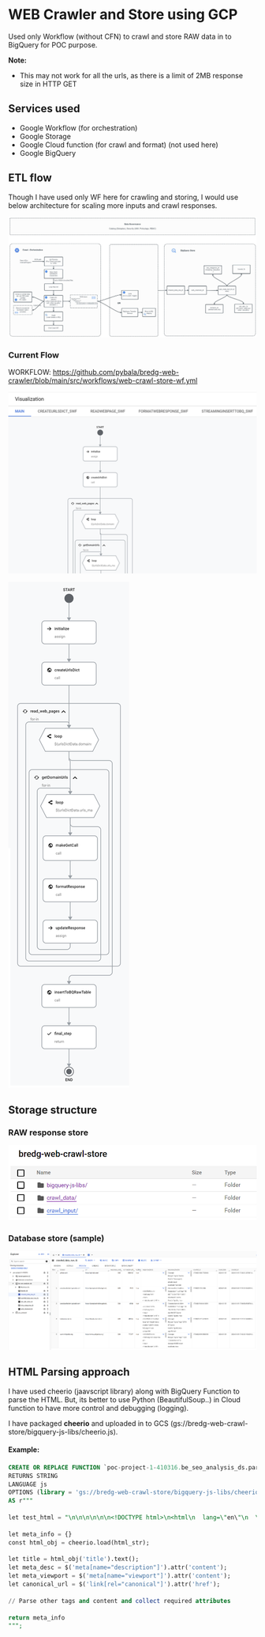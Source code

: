 # WEB Crawler and Store using GCP

Used only Workflow (without CFN) to crawl and store RAW data in to BigQuery for POC purpose.

**Note:** 
- This may not work for all the urls, as there is a limit of 2MB response size in HTTP GET


## Services used
- Google Workflow (for orchestration)
- Google Storage
- Google Cloud function (for crawl and format) (not used here)
- Google BigQuery


## ETL flow

Though I have used only WF here for crawling and storing, I would use below architecture for scaling more inputs and crawl responses.

![](./docs/bredg-crawl-orchestration-and-store.jpg)


### Current Flow

WORKFLOW: https://github.com/pybala/bredg-web-crawler/blob/main/src/workflows/web-crawl-store-wf.yml

![](./docs/workflow-visualization-with-swfs.png)

![](./docs/workflow-without-cfn.png)


## Storage structure

### RAW response store

![](./docs/storage-structure.png)

### Database store (sample)

![](./docs/bigquery-store.png)


## HTML Parsing approach

I have used cheerio (jaavscript library) along with BigQuery Function to parse the HTML.
But, its better to use Python (BeautifulSoup..) in Cloud function to have more control and debugging (logging).

I have packaged **cheerio** and uploaded in to GCS (gs://bredg-web-crawl-store/bigquery-js-libs/cheerio.js).

#### Example:

```sql
CREATE OR REPLACE FUNCTION `poc-project-1-410316.be_seo_analysis_ds.parse_html_fn`(html_str STRING)
RETURNS STRING
LANGUAGE js
OPTIONS (library = 'gs://bredg-web-crawl-store/bigquery-js-libs/cheerio.js')
AS r"""

let test_html = "\n\n\n\n\n\n<!DOCTYPE html>\n<html\n  lang=\"en\"\n  \n  \n  data-a11y-animated-images=\"system\" data-a11y-link-underlines=\"true\"\n  >\n\n\n\n\n  <head>\n<meta charset=\"utf-8\"><title>GitHub: Let’s build from here · GitHub</title><meta name=\"description\" content=\"GitHub is where over 100 million developers shape the future of software, together.\"></head>\n\n  <body><div id=\"js-global-screen-reader-notice-assertive\" class=\"sr-only\" aria-live=\"assertive\" aria-atomic=\"true\">test content</div>\n  </body>\n</html>"

let meta_info = {}
const html_obj = cheerio.load(html_str);

let title = html_obj('title').text();
let meta_desc = $('meta[name="description"]').attr('content');
let meta_viewport = $('meta[name="viewport"]').attr('content');
let canonical_url = $('link[rel="canonical"]').attr('href');

// Parse other tags and content and collect required attributes

return meta_info
""";
```

